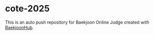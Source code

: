 # cote-2025
This is an auto push repository for Baekjoon Online Judge created with [BaekjoonHub](https://github.com/BaekjoonHub/BaekjoonHub).
